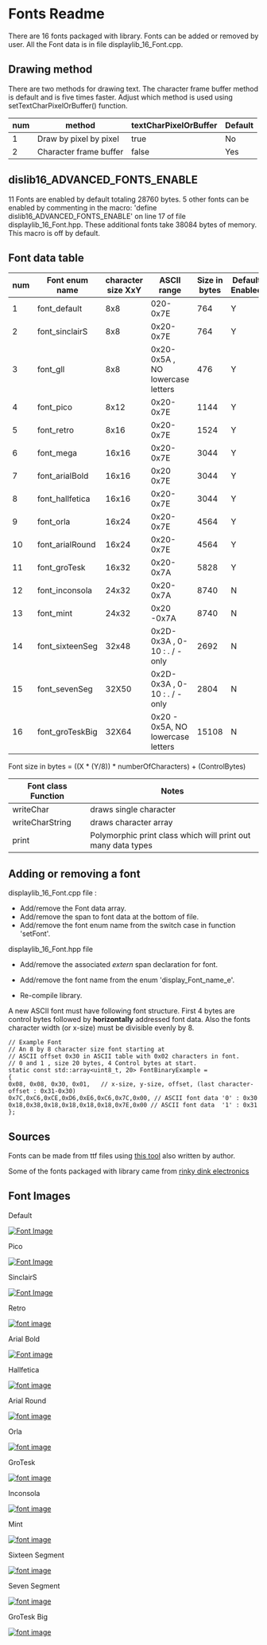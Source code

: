 # Fonts Readme

There are 16 fonts packaged with library. Fonts can be added or removed by user.
All the Font data is in file displaylib_16_Font.cpp.

## Drawing method

There are two methods for drawing text. 
The character frame buffer method is default and is five times faster. 
Adjust which method is used using setTextCharPixelOrBuffer() function.

| num | method  | textCharPixelOrBuffer | Default| 
| ------ | ------ | ------ |  ------ | 
| 1 | Draw by pixel by pixel | true |  No | 
| 2 | Character frame buffer | false |  Yes | 

## dislib16_ADVANCED_FONTS_ENABLE

11 Fonts are enabled by default totaling 28760 bytes.
5 other fonts can be enabled by commenting in the macro:
'define dislib16_ADVANCED_FONTS_ENABLE' on line 17 of file displaylib_16_Font.hpp.
These additional fonts take 38084 bytes of memory. This macro is off by default.

## Font data table 

| num | Font enum name | character size XxY |  ASCII range | Size in bytes | Default Enabled|
| ------ | ------ | ------ | ------ |  ------ | ---- |
| 1 | font_default | 8x8 |  020-0x7E| 764 |Y |
| 2 | font_sinclairS  | 8x8 | 0x20-0x7E | 764 |Y |
| 3 | font_gll | 8x8 | 0x20-0x5A , NO lowercase letters | 476 |Y |
| 4 | font_pico | 8x12 | 0x20-0x7E  | 1144|Y |
| 5 | font_retro | 8x16 | 0x20-0x7E | 1524 |Y |
| 6 | font_mega | 16x16 | 0x20-0x7E | 3044 |Y |
| 7 | font_arialBold  | 16x16 | 0x20 0x7E |  3044 |Y |
| 8 | font_hallfetica | 16x16 | 0x20-0x7E | 3044 |Y |
| 9 | font_orla | 16x24 | 0x20-0x7E | 4564 |Y |
| 10 | font_arialRound| 16x24 | 0x20-0x7E | 4564 |Y |
| 11 | font_groTesk | 16x32 | 0x20-0x7A |  5828 |Y |
| 12 | font_inconsola | 24x32 | 0x20-0x7A | 8740 |N |
| 13 | font_mint | 24x32  | 0x20 -0x7A |  8740 |N |
| 14 | font_sixteenSeg | 32x48 | 0x2D-0x3A , 0-10 : . / - only | 2692 |N |
| 15 | font_sevenSeg | 32X50| 0x2D-0x3A , 0-10 : . / - only | 2804 |N |
| 16 | font_groTeskBig | 32X64| 0x20 - 0x5A, NO lowercase letters | 15108 |N |


Font size in bytes = ((X * (Y/8)) * numberOfCharacters) + (ControlBytes)

| Font class Function | Notes |
| ------ | ------ | 
| writeChar| draws single character |
| writeCharString | draws character array |
| print | Polymorphic print class which will print out many data types |

## Adding or removing a font

displaylib_16_Font.cpp file :

 * Add/remove the Font data array.
 * Add/remove the span to font data at the bottom of file.
 * Add/remove the font enum name from the switch case in function 'setFont'.

displaylib_16_Font.hpp file

 * Add/remove the associated *extern* span declaration for font.
 * Add/remove the font name from the enum 'display_Font_name_e'.

 * Re-compile library. 

A new ASCII font must have following font structure.
First 4 bytes are control bytes followed by **horizontally** addressed font data.
Also the fonts character width (or x-size) must be divisible evenly by 8.

```
// Example Font
// An 8 by 8 character size font starting at 
// ASCII offset 0x30 in ASCII table with 0x02 characters in font. 
// 0 and 1 , size 20 bytes, 4 Control bytes at start.
static const std::array<uint8_t, 20> FontBinaryExample =
{
0x08, 0x08, 0x30, 0x01,   // x-size, y-size, offset, (last character-offset : 0x31-0x30)
0x7C,0xC6,0xCE,0xD6,0xE6,0xC6,0x7C,0x00, // ASCII font data '0' : 0x30
0x18,0x38,0x18,0x18,0x18,0x18,0x7E,0x00 // ASCII font data  '1' : 0x31
};
```

## Sources

Fonts can be made from ttf files using [this tool](https://github.com/gavinlyonsrepo/Colossus_LTSM) also written by author.

Some of the fonts packaged with library came from [rinky dink electronics ](http://rinkydinkelectronics.com/)

## Font Images

Default 

[![Font Image](https://github.com/gavinlyonsrepo/Display_Lib_RPI/blob/main/extra/images/fonts/default.png)](https://github.com/gavinlyonsrepo/Display_Lib_RPI/blob/main/extra/images/fonts/default.png)

Pico

[![Font Image](https://github.com/gavinlyonsrepo/Display_Lib_RPI/blob/main/extra/images/fonts/pico.png)](https://github.com/gavinlyonsrepo/Display_Lib_RPI/blob/main/extra/images/fonts/pico.png)

SinclairS

[![Font Image](https://github.com/gavinlyonsrepo/Display_Lib_RPI/blob/main/extra/images/fonts/sinclair.png)](https://github.com/gavinlyonsrepo/Display_Lib_RPI/blob/main/extra/images/fonts/sinclair.png)

Retro 

[![font image](https://github.com/gavinlyonsrepo/Display_Lib_RPI/blob/main/extra/images/fonts/retro.png)](https://github.com/gavinlyonsrepo/Display_Lib_RPI/blob/main/extra/images/fonts/retro.png)

Arial Bold

[![Font image](https://github.com/gavinlyonsrepo/Display_Lib_RPI/blob/main/extra/images/fonts/arialbold.png)](https://github.com/gavinlyonsrepo/Display_Lib_RPI/blob/main/extra/images/fonts/arialbold.png)

Hallfetica

[![font image](https://github.com/gavinlyonsrepo/Display_Lib_RPI/blob/main/extra/images/fonts/hall.png)](https://github.com/gavinlyonsrepo/Display_Lib_RPI/blob/main/extra/images/fonts/hall.png)


Arial Round

[![font image](https://github.com/gavinlyonsrepo/Display_Lib_RPI/blob/main/extra/images/fonts/arialround.png)](https://github.com/gavinlyonsrepo/Display_Lib_RPI/blob/main/extra/images/fonts/arialround.png)

Orla 

[![font image](https://github.com/gavinlyonsrepo/Display_Lib_RPI/blob/main/extra/images/fonts/orla.png)](https://github.com/gavinlyonsrepo/Display_Lib_RPI/blob/main/extra/images/fonts/orla.png)

GroTesk

[![font image](https://github.com/gavinlyonsrepo/Display_Lib_RPI/blob/main/extra/images/fonts/grotesk.png)](https://github.com/gavinlyonsrepo/Display_Lib_RPI/blob/main/extra/images/fonts/grotesk.png)

Inconsola

[![font image](https://github.com/gavinlyonsrepo/Display_Lib_RPI/blob/main/extra/images/fonts/inconsola.png)](https://github.com/gavinlyonsrepo/Display_Lib_RPI/blob/main/extra/images/fonts/inconsola.png)

Mint

[![font image](https://github.com/gavinlyonsrepo/Display_Lib_RPI/blob/main/extra/images/fonts/mint.png)](https://github.com/gavinlyonsrepo/Display_Lib_RPI/blob/main/extra/images/fonts/mint.png)

Sixteen Segment 

[![font image](https://github.com/gavinlyonsrepo/Display_Lib_RPI/blob/main/extra/images/fonts/ss.png)](https://github.com/gavinlyonsrepo/Display_Lib_RPI/blob/main/extra/images/fonts/ss.png)

Seven  Segment 

[![font image](https://github.com/gavinlyonsrepo/Display_Lib_RPI/blob/main/extra/images/fonts/7seg.png)](https://github.com/gavinlyonsrepo/Display_Lib_RPI/blob/main/extra/images/fonts/7seg.png)

GroTesk Big

[![font image](https://github.com/gavinlyonsrepo/Display_Lib_RPI/blob/main/extra/images/fonts/groteskbig.png)](https://github.com/gavinlyonsrepo/Display_Lib_RPI/blob/main/extra/images/fonts/groteskbig.png)
